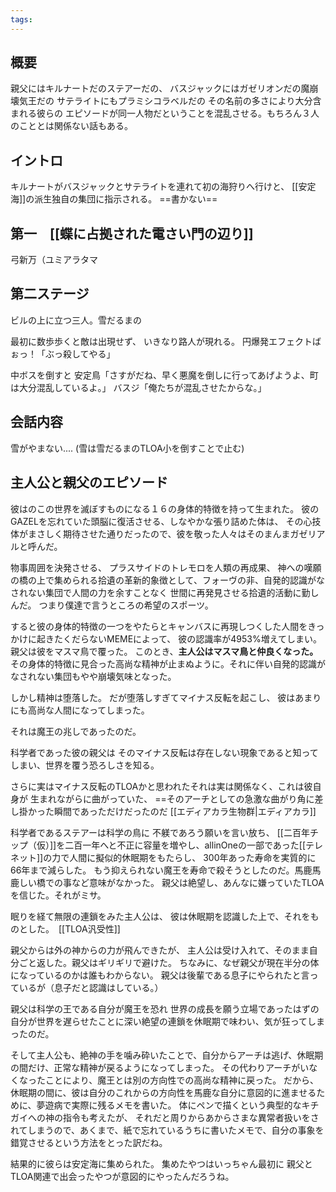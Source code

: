 ```yaml
---
tags:
---
```

## 概要
親父にはキルナートだのステアーだの、
バスジャックにはガゼリオンだの魔崩壊気王だの
サテライトにもプラミシコラベルだの
その名前の多さにより大分含まれる彼らの
エピソードが同一人物だということを混乱させる。もちろん３人のこととは関係ない話もある。
## イントロ
キルナートがバスジャックとサテライトを連れて初の海狩りへ行けと、
[[安定海]]の派生独自の集団に指示される。
==書かない==

## 第一　[[蝶に占拠された電さい門の辺り]]
弓新万（ユミアラタマ

## 第二ステージ

ビルの上に立つ三人。雪だるまの

最初に数歩歩くと敵は出現せず、
いきなり路人が現れる。
円爆発エフェクトばぉっ！「ぶっ殺してやる」

中ボスを倒すと
安定鳥「さすがだね、早く悪魔を倒しに行ってあげようよ、町は大分混乱しているよ。」
バスジ「俺たちが混乱させたからな。」

## 会話内容
雪がやまない....
(雪は雪だるまのTLOA小を倒すことで止む)

## 主人公と親父のエピソード
彼はのこの世界を滅ぼすものになる１６の身体的特徴を持って生まれた。
彼のGAZELを忘れていた頭脳に復活させる、しなやかな張り詰めた体は、
その心技体がまさしく期待させた通りだったので、彼を敬った人々はそのまんまガゼリアルと呼んだ。

物事周囲を決発させる、
プラスサイドのトレモロを人類の再成果、
神への嘆願の橋の上で集められる拾遺の革新的象徴として、フォーヴの非、自発的認識がなされない集団で人間の力を余すことなく
世間に再発見させる拾遺的活動に勤しんだ。
つまり僕達で言うところの希望のスポーツ。

すると彼の身体的特徴の一つをやたらとキャンバスに再現しつくした人間をきっかけに起きたくだらないMEMEによって、
彼の認識率が4953%増えてしまい。
親父は彼をマスマ鳥で覆った。
このとき、**主人公はマスマ鳥と仲良くなった。**
その身体的特徴に見合った高尚な精神が止まぬように。それに伴い自発的認識がなされない集団もやや崩壊気味となった。

しかし精神は堕落した。
だが堕落しすぎてマイナス反転を起こし、
彼はあまりにも高尚な人間になってしまった。

それは魔王の兆しであったのだ。


科学者であった彼の親父は
そのマイナス反転は存在しない現象であると知ってしまい、世界を覆う恐ろしさを知る。

さらに実はマイナス反転のTLOAかと思われたそれは実は関係なく、これは彼自身が
生まれながらに曲がっていた、
==そのアーチとしての急激な曲がり角に差し掛かった瞬間であっただけだったのだ
[[エディアカラ生物群|エディアカラ]]

科学者であるステアーは科学の鳥に
不躾であろう願いを言い放ち、
[[二百年チップ（仮）]]を二百一年へと不正に容量を増やし、allinOneの一部であった[[テレネット]]の力で人間に擬似的休眠期をもたらし、
300年あった寿命を実質的に66年まで減らした。
もう抑えられない魔王を寿命で殺そうとしたのだ。馬鹿馬鹿しい橋での事など意味がなかった。
親父は絶望し、あんなに嫌っていたTLOAを信じた。それがミサ。

眠りを経て無限の連鎖をみた主人公は、
彼は休眠期を認識した上で、それをものとした。　[[TLOA汎受性]]

親父からは外の神からの力が飛んできたが、
主人公は受け入れて、そのまま自分ごと返した。親父はギリギリで避けた。
ちなみに、なぜ親父が現在半分の体になっているのかは誰もわからない。
親父は後輩である息子にやられたと言っているが（息子だと認識はしている。）


親父は科学の王である自分が魔王を恐れ
世界の成長を願う立場であったはずの自分が世界を遅らせたことに深い絶望の連鎖を休眠期で味わい、気が狂ってしまったのだ。

そして主人公も、絶神の手を噛み砕いたことで、自分からアーチは逃げ、休眠期の間だけ、正常な精神が戻るようになってしまった。
その代わりアーチがいなくなったことにより、魔王とは別の方向性での高尚な精神に戻った。
だから、休眠期の間に、彼は自分のこれからの方向性を馬鹿な自分に意図的に進ませるために、夢遊病で実際に残るメモを書いた。
体にペンで描くという典型的なキチガイへの神の指令も考えたが、
それだと周りからあからさまな異常者扱いをされてしまうので、あくまで、紙で忘れているうちに書いたメモで、自分の事象を錯覚させるという方法をとった訳だね。

結果的に彼らは安定海に集められた。
集めたやつはいっちゃん最初に
親父とTLOA関連で出会ったやつが意図的にやったんだろうね。




